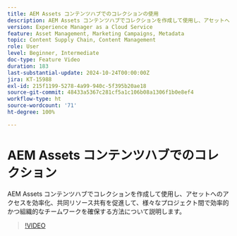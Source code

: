 ```yaml
---
title: AEM Assets コンテンツハブでのコレクションの使用
description: AEM Assets コンテンツハブでコレクションを作成して使用し、アセットへのアクセスを効率化、共同リソース共有を促進して、様々なプロジェクト間で効率的かつ組織的なチームワークを確保する方法について説明します。
version: Experience Manager as a Cloud Service
feature: Asset Management, Marketing Campaigns, Metadata
topic: Content Supply Chain, Content Management
role: User
level: Beginner, Intermediate
doc-type: Feature Video
duration: 183
last-substantial-update: 2024-10-24T00:00:00Z
jira: KT-15988
exl-id: 215f1199-5278-4a99-940c-5f395b20ae18
source-git-commit: 48433a5367c281cf5a1c106b08a1306f1b0e8ef4
workflow-type: ht
source-wordcount: '71'
ht-degree: 100%

---
```


# AEM Assets コンテンツハブでのコレクション

AEM Assets コンテンツハブでコレクションを作成して使用し、アセットへのアクセスを効率化、共同リソース共有を促進して、様々なプロジェクト間で効率的かつ組織的なチームワークを確保する方法について説明します。

>[!VIDEO](https://video.tv.adobe.com/v/3435687/?learn=on)
